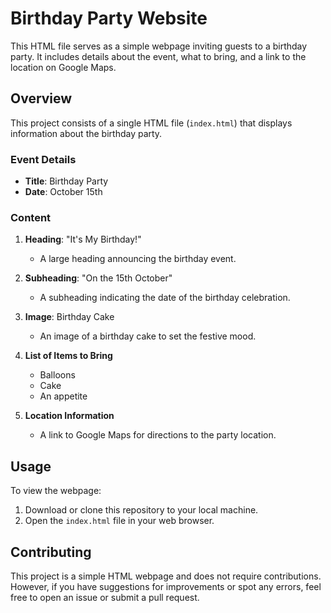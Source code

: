 # Birthday Party Website

This HTML file serves as a simple webpage inviting guests to a birthday party. It includes details about the event, what to bring, and a link to the location on Google Maps.

## Overview

This project consists of a single HTML file (`index.html`) that displays information about the birthday party.

### Event Details

- **Title**: Birthday Party
- **Date**: October 15th

### Content

1. **Heading**: "It's My Birthday!"
   - A large heading announcing the birthday event.

2. **Subheading**: "On the 15th October"
   - A subheading indicating the date of the birthday celebration.

3. **Image**: Birthday Cake
   - An image of a birthday cake to set the festive mood.

4. **List of Items to Bring**
   - Balloons
   - Cake
   - An appetite

5. **Location Information**
   - A link to Google Maps for directions to the party location.

## Usage

To view the webpage:
1. Download or clone this repository to your local machine.
2. Open the `index.html` file in your web browser.

## Contributing

This project is a simple HTML webpage and does not require contributions. However, if you have suggestions for improvements or spot any errors, feel free to open an issue or submit a pull request.
